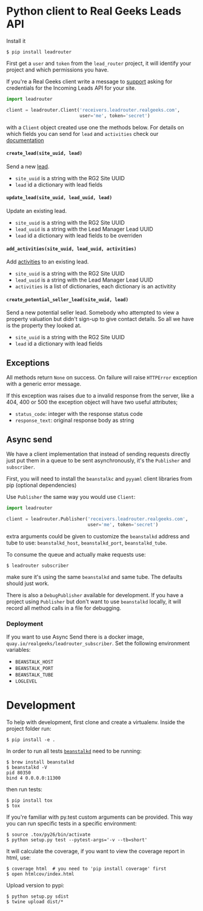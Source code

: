 
# Python client to Real Geeks Leads API

Install it

    $ pip install leadrouter

First get a `user` and `token` from the `lead_router` project, it will identify your project and which permissions you have.

If you're a Real Geeks client write a message to [support](https://www.realgeeks.com/support/) asking for credentials for the Incoming Leads API for your site.

```python
import leadrouter

client = leadrouter.Client('receivers.leadrouter.realgeeks.com',
                           user='me', token='secret')
```

with a `Client` object created use one the methods below. For details on which fields you can send for `lead` and `activities` check our [documentation](https://developers.realgeeks.com/incoming-leads-api/)

#### `create_lead(site_uuid, lead)`

Send a new [lead](https://developers.realgeeks.com/leads/).

 - `site_uuid` is a string with the RG2 Site UUID
 - `lead` id a dictionary with lead fields

#### `update_lead(site_uuid, lead_uuid, lead)`

Update an existing lead.

 - `site_uuid` is a string with the RG2 Site UUID
 - `lead_uuid` is a string with the Lead Manager Lead UUID
 - `lead` id a dictionary with lead fields to be overriden

#### `add_activities(site_uuid, lead_uuid, activities)`

Add [activities](https://developers.realgeeks.com/activities/) to an existing lead.

 - `site_uuid` is a string with the RG2 Site UUID
 - `lead_uuid` is a string with the Lead Manager Lead UUID
 - `activities` is a list of dictionaries, each dictionary is an activitity

#### `create_potential_seller_lead(site_uuid, lead)`

Send a new potential seller lead.  Somebody who attempted to view a property valuation but didn't sign-up to give contact details. So all we have is the property they looked at.

 - `site_uuid` is a string with the RG2 Site UUID
 - `lead` id a dictionary with lead fields

## Exceptions

All methods return `None` on success.  On failure will raise `HTTPError` exception
with a generic error message.

If this exception was raises due to a invalid response from the server, like a 404, 400
or 500 the exception object will have two useful attributes;

 - `status_code`: integer with the response status code
 - `response_text`: original response body as string

## Async send

We have a client implementation that instead of sending requests directly just put them in a queue to be sent asynchronously, it's the `Publisher` and `subscriber`.

First, you will need to install the `beanstalkc` and `pyyaml` client libraries from pip (optional dependencies)

Use `Publisher` the same way you would use `Client`:

```python
import leadrouter

client = leadrouter.Publisher('receivers.leadrouter.realgeeks.com',
                              user='me', token='secret')
```

extra arguments could be given to customize the `beanstalkd` address and tube to use: `beanstalkd_host`, `beanstalkd_port`, `beanstalkd_tube`.

To consume the queue and actually make requests use:

    $ leadrouter subscriber

make sure it's using the same `beanstalkd` and same tube. The defaults should just work.

There is also a `DebugPublisher` available for development.  If you have a project using `Publisher` but don't want to use `beanstalkd` locally, it will record all method calls in a file for debugging.

### Deployment

If you want to use Async Send there is a docker image, `quay.io/realgeeks/leadrouter_subscriber`. Set the following environment variables:
  * `BEANSTALK_HOST`
  * `BEANSTALK_PORT`
  * `BEANSTALK_TUBE`
  * `LOGLEVEL`

# Development

To help with development, first clone and create a virtualenv. Inside the project folder
run:

    $ pip install -e .

In order to run all tests [`beanstalkd`](http://kr.github.io/beanstalkd/) need to be
running:

    $ brew install beanstalkd
    $ beanstalkd -V
    pid 80350
    bind 4 0.0.0.0:11300

then run tests:

    $ pip install tox
    $ tox

If you're familiar with py.test custom arguments can be provided. This way you can run specific
tests in a specific environment:

    $ source .tox/py26/bin/activate
    $ python setup.py test --pytest-args='-v --tb=short' 

It will calculate the coverage, if you want to view the coverage report
in html, use:

    $ coverage html  # you need to 'pip install coverage' first
    $ open htmlcov/index.html

Upload version to pypi:

    $ python setup.py sdist
    $ twine upload dist/*
